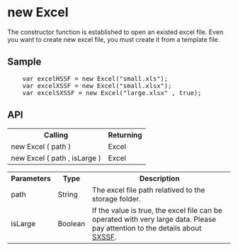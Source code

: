 <H1>new Excel</H1>

The constructor function is established to open an existed excel file.
Even you want to create new excel file, you must create it from a template file.

<h2>Sample</h2>
<pre>
	var excelHSSF = new Excel("small.xls");
	var excelXSSF = new Excel("small.xlsx");
	var excelSXSSF = new Excel("large.xlsx" , true);
</pre>

<h2>API</h2>

<table>
<tr><th>Calling</th><th>Returning</th></tr>
<tr><td>new Excel ( path )</td><td>Excel</td></tr>
<tr><td>new Excel ( path , isLarge )</td><td>Excel</td></tr>
</table>


<table>
<tr><th>Parameters</th><th>Type</th><th>Description</th></tr>
<tr><td>path</td><td>String</td><td>The excel file path relatived to the storage folder.</td></tr>
<tr><td>isLarge</td><td>Boolean</td><td>If the value is true, the excel file can be operated with very large data. Please pay attention to the details about <a href="http://poi.apache.org/components/spreadsheet/how-to.html#sxssf">SXSSF</a>.</td></tr>
</table>

